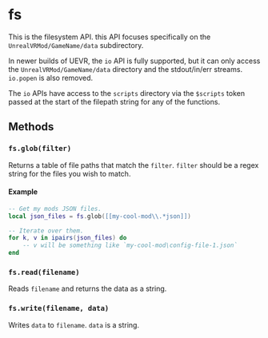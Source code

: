 # fs

This is the filesystem API. this API focuses specifically on the `UnrealVRMod/GameName/data` subdirectory.

In newer builds of UEVR, the `io` API is fully supported, but it can only access the `UnrealVRMod/GameName/data` directory and the stdout/in/err streams. `io.popen` is also removed.

The `io` APIs have access to the `scripts` directory via the `$scripts` token passed at the start of the filepath string for any of the functions.

## Methods

### `fs.glob(filter)`
Returns a table of file paths that match the `filter`. `filter` should be a regex string for the files you wish to match.

#### Example

```lua
-- Get my mods JSON files.
local json_files = fs.glob([[my-cool-mod\\.*json]])

-- Iterate over them.
for k, v in ipairs(json_files) do
    -- v will be something like `my-cool-mod\config-file-1.json` 
end
```

### `fs.read(filename)`
Reads `filename` and returns the data as a string.

### `fs.write(filename, data)`
Writes `data` to `filename`. `data` is a string.
